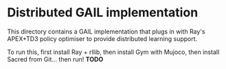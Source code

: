 # Distributed GAIL implementation

This directory contains a GAIL implementation that plugs in with Ray's APEX+TD3
policy optimiser to provide distributed learning support.

To run this, first install Ray + rllib, then install Gym with Mujoco, then
install Sacred from Git... then run! **TODO**
